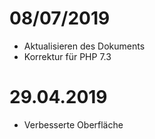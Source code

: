 # 08/07/2019

- Aktualisieren des Dokuments
- Korrektur für PHP 7.3

# 29.04.2019

- Verbesserte Oberfläche
